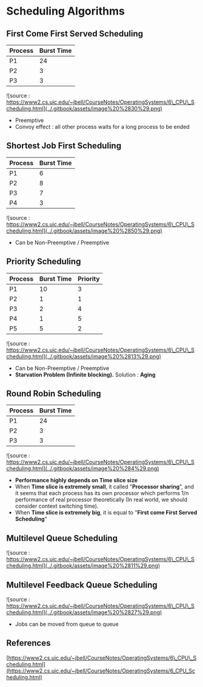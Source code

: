 # Scheduling Algorithms

## First Come First Served Scheduling

| Process | Burst Time |
| :--- | :--- |
| P1 | 24 |
| P2 | 3 |
| P3 | 3 |

![source : https://www2.cs.uic.edu/~jbell/CourseNotes/OperatingSystems/6\_CPU\_Scheduling.html](../.gitbook/assets/image%20%2830%29.png)

* Preemptive
* Convoy effect : all other process waits for a long process to be ended

## Shortest Job First Scheduling

| Process | Burst Time |
| :--- | :--- |
| P1 | 6 |
| P2 | 8 |
| P3 | 7 |
| P4 | 3 |

![source : https://www2.cs.uic.edu/~jbell/CourseNotes/OperatingSystems/6\_CPU\_Scheduling.html](../.gitbook/assets/image%20%2850%29.png)

* Can be Non-Preemptive / Preemptive

## Priority Scheduling

| Process | Burst Time | Priority |
| :--- | :--- | :--- |
| P1 | 10 | 3 |
| P2 | 1 | 1 |
| P3 | 2 | 4 |
| P4 | 1 | 5 |
| P5 | 5 | 2 |

![source : https://www2.cs.uic.edu/~jbell/CourseNotes/OperatingSystems/6\_CPU\_Scheduling.html](../.gitbook/assets/image%20%2813%29.png)

* Can be Non-Preemptive / Preemptive
* **Starvation Problem \(Infinite blocking\).** Solution : **Aging**

## Round Robin Scheduling

| Process | Burst Time |
| :--- | :--- |
| P1 | 24 |
| P2 | 3 |
| P3 | 3 |

![source : https://www2.cs.uic.edu/~jbell/CourseNotes/OperatingSystems/6\_CPU\_Scheduling.html](../.gitbook/assets/image%20%284%29.png)

* **Performance highly depends on Time slice size**
* When **Time slice is extremely small**, it called "**Processor sharing**", and it seems that each process has its own processor which performs 1/n performance of real processor theoretically \(In real world, we should consider context switching time\).
* When **Time slice is extremely big**, it is equal to "**First come First Served Scheduling**"

## Multilevel Queue Scheduling

![source : https://www2.cs.uic.edu/~jbell/CourseNotes/OperatingSystems/6\_CPU\_Scheduling.html](../.gitbook/assets/image%20%2811%29.png)

## **Multilevel Feedback Queue Scheduling**

![source : https://www2.cs.uic.edu/~jbell/CourseNotes/OperatingSystems/6\_CPU\_Scheduling.html](../.gitbook/assets/image%20%2827%29.png)

* Jobs can be moved from queue to queue

## References

[https://www2.cs.uic.edu/~jbell/CourseNotes/OperatingSystems/6\_CPU\_Scheduling.html](https://www2.cs.uic.edu/~jbell/CourseNotes/OperatingSystems/6_CPU_Scheduling.html)

